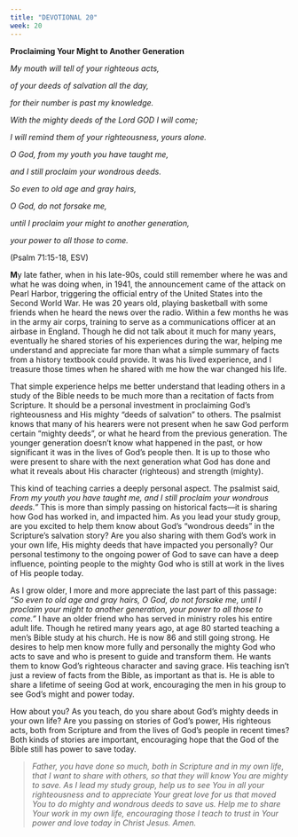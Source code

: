 ```yaml
---
title: "DEVOTIONAL 20"
week: 20
---
```


**Proclaiming Your Might to Another Generation**

*My mouth will tell of your righteous acts,*

*of your deeds of salvation all the day,*

*for their number is past my knowledge.*

*With the mighty deeds of the Lord GOD I will come;*

*I will remind them of your righteousness, yours alone.*

*O God, from my youth you have taught me,*

*and I still proclaim your wondrous deeds.*

*So even to old age and gray hairs,*

*O God, do not forsake me,*

*until I proclaim your might to another generation,*

*your power to all those to come.*

(Psalm 71:15-18, ESV)

**M**y late father, when in his late-90s, could still remember where he
was and what he was doing when, in 1941, the announcement came of the
attack on Pearl Harbor, triggering the official entry of the United
States into the Second World War. He was 20 years old, playing
basketball with some friends when he heard the news over the radio.
Within a few months he was in the army air corps, training to serve as a
communications officer at an airbase in England. Though he did not talk
about it much for many years, eventually he shared stories of his
experiences during the war, helping me understand and appreciate far
more than what a simple summary of facts from a history textbook could
provide. It was his lived experience, and I treasure those times when he
shared with me how the war changed his life.

That simple experience helps me better understand that leading others in
a study of the Bible needs to be much more than a recitation of facts
from Scripture. It should be a personal investment in proclaiming God’s
righteousness and His mighty “deeds of salvation” to others. The
psalmist knows that many of his hearers were not present when he saw God
perform certain “mighty deeds”, or what he heard from the previous
generation. The younger generation doesn’t know what happened in the
past, or how significant it was in the lives of God’s people then. It is
up to those who were present to share with the next generation what God
has done and what it reveals about His character (righteous) and
strength (mighty).

This kind of teaching carries a deeply personal aspect. The psalmist
said, *From my youth you have taught me, and I still proclaim your
wondrous deeds.”* This is more than simply passing on historical
facts—it is sharing how God has worked in, and impacted him. As you lead
your study group, are you excited to help them know about God’s
“wondrous deeds” in the Scripture’s salvation story? Are you also
sharing with them God’s work in your own life, His mighty deeds that
have impacted you personally? Our personal testimony to the ongoing
power of God to save can have a deep influence, pointing people to the
mighty God who is still at work in the lives of His people today.

As I grow older, I more and more appreciate the last part of this
passage: *“So even to old age and gray hairs, O God, do not forsake me,
until I proclaim your might to another generation, your power to all
those to come.”* I have an older friend who has served in ministry roles
his entire adult life. Though he retired many years ago, at age 80
started teaching a men’s Bible study at his church. He is now 86 and
still going strong. He desires to help men know more fully and
personally the mighty God who acts to save and who is present to guide
and transform them. He wants them to know God’s righteous character and
saving grace. His teaching isn’t just a review of facts from the Bible,
as important as that is. He is able to share a lifetime of seeing God at
work, encouraging the men in his group to see God’s might and power
today.

How about you? As you teach, do you share about God’s mighty deeds in
your own life? Are you passing on stories of God’s power, His righteous
acts, both from Scripture and from the lives of God’s people in recent
times? Both kinds of stories are important, encouraging hope that the
God of the Bible still has power to save today.

> *Father, you have done so much, both in Scripture and in my own life,
> that I want to share with others, so that they will know You are
> mighty to save. As I lead my study group, help us to see You in all
> your righteousness and to appreciate Your great love for us that moved
> You to do mighty and wondrous deeds to save us. Help me to share Your
> work in my own life, encouraging those I teach to trust in Your power
> and love today in Christ Jesus. Amen.*
